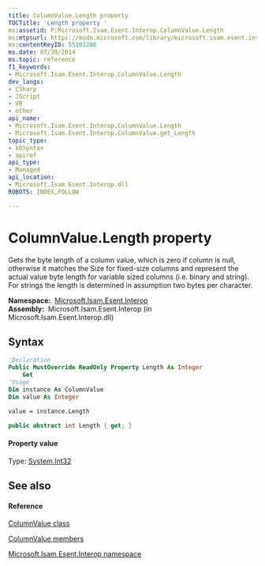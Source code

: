 ```yaml
---
title: ColumnValue.Length property 
TOCTitle: 'Length property '
ms:assetid: P:Microsoft.Isam.Esent.Interop.ColumnValue.Length
ms:mtpsurl: https://msdn.microsoft.com/library/microsoft.isam.esent.interop.columnvalue.length(v=EXCHG.10)
ms:contentKeyID: 55101208
ms.date: 07/30/2014
ms.topic: reference
f1_keywords:
- Microsoft.Isam.Esent.Interop.ColumnValue.Length
dev_langs:
- CSharp
- JScript
- VB
- other
api_name: 
- Microsoft.Isam.Esent.Interop.ColumnValue.Length
- Microsoft.Isam.Esent.Interop.ColumnValue.get_Length
topic_type: 
- kbSyntax
- apiref
api_type: 
- Managed
api_location: 
- Microsoft.Isam.Esent.Interop.dll
ROBOTS: INDEX,FOLLOW

---
```


# ColumnValue.Length property

Gets the byte length of a column value, which is zero if column is null, otherwise it matches the Size for fixed-size columns and represent the actual value byte length for variable sized columns (i.e. binary and string). For strings the length is determined in assumption two bytes per character.

**Namespace:**  [Microsoft.Isam.Esent.Interop](hh596136\(v=exchg.10\).md)  
**Assembly:**  Microsoft.Isam.Esent.Interop (in Microsoft.Isam.Esent.Interop.dll)

## Syntax

``` vb
'Declaration
Public MustOverride ReadOnly Property Length As Integer
    Get
'Usage
Dim instance As ColumnValue
Dim value As Integer

value = instance.Length
```

``` csharp
public abstract int Length { get; }
```

#### Property value

Type: [System.Int32](https://docs.microsoft.com/dotnet/api/system.int32?redirectedfrom=MSDN)  

## See also

#### Reference

[ColumnValue class](dn334206\(v=exchg.10\).md)

[ColumnValue members](dn334156\(v=exchg.10\).md)

[Microsoft.Isam.Esent.Interop namespace](hh596136\(v=exchg.10\).md)

